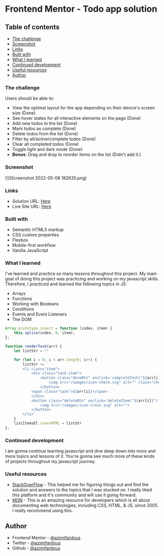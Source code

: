# Frontend Mentor - Todo app solution
## Table of contents

  - [The challenge](#the-challenge)
  - [Screenshot](#screenshot)
  - [Links](#links)
  - [Built with](#built-with)
  - [What I learned](#what-i-learned)
  - [Continued development](#continued-development)
  - [Useful resources](#useful-resources)
- [Author](#author)

### The challenge

Users should be able to:

- View the optimal layout for the app depending on their device's screen size (Done)
- See hover states for all interactive elements on the page (Done)
- Add new todos to the list (Done)
- Mark todos as complete (Done)
- Delete todos from the list (Done)
- Filter by all/active/complete todos (Done)
- Clear all completed todos (Done)
- Toggle light and dark mode (Done)
- **Bonus**: Drag and drop to reorder items on the list (Didn't add it.)

### Screenshot

![](Screenshot 2022-05-08 182635.png)

### Links

- Solution URL: [Here](https://github.com/azimifardous/50-Project-Challenges-of-Fundamentals-of-HTML-CSS-JS.git)
- Live Site URL: [Here](https://todo-app-ch.netlify.app/)

### Built with

- Semantic HTML5 markup
- CSS custom properties
- Flexbox
- Mobile-first workflow
- Vanilla JavaScript

### What I learned

I've learned and practice so many lessons throughout this project. My main goal of doing this project was practicing and working on my javascript skills. Therefore, I practiced and learned the following topics in JS:
- Arrays
- Functions
- Working with Booleans
- Conditions
- Events and Event Listeners
- The DOM

```js
Array.prototype.insert = function (index, item) {
    this.splice(index, 0, item);
};

function renderTask(arr) {
    let listStr = ""

    for (let i = 0; i < arr.length; i++) {
        listStr += `
        <li class="item">
            <div class="task-item">
                <button class="doneBtn" onclick='completeTask("${arr[i]}")'>
                    <img src="/images/icon-check.svg" alt="" class="check-ico">
                </button>
            <span class="task">${arr[i]}</span>
            </div>
            <button class="deleteBtn" onclick='deleteItem("${arr[i]}")'>
                <img src="/images/icon-cross.svg" alt="">
            </button>
        </li>`
    }
    listItemsEl.innerHTML = listStr
};
```

### Continued development

I am gonna continue learning javascript and dive deep down into more and more topics and lessons of it. You're gonna see much more of these kinds of projects throughout my javascript journey.

### Useful resources

- [StackOverFlow](https://stackoverflow.com/) - This helped me for figuring things out and find the solution and answers to the topics that I was stucked on. I really liked this platform and it's community and will use it going forward.
- [MDN](https://developer.mozilla.org/en-US/) - This is an amazing resource for developers which is all about documenting web technologies, including CSS, HTML, & JS, since 2005. I really recommend using this.

## Author

- Frontend Mentor - [@azimifardous](https://www.frontendmentor.io/profile/azimifardous)
- Twitter - [@azimifardous](https://www.twitter.com/azimifardous)
- Github - [@azimifardous](https://www.github.com/azimifardous)

